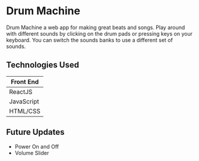 # Drum Machine
Drum Machine a web app for making great beats and songs. Play around with different sounds by clicking on the drum pads or pressing keys on your keyboard. You can switch the sounds banks to use a  different set of sounds. 

## Technologies Used
| Front End |
|--|
| ReactJS |
| JavaScript |
| HTML/CSS|
 
## Future Updates

 - Power On and Off
 - Volume Slider
